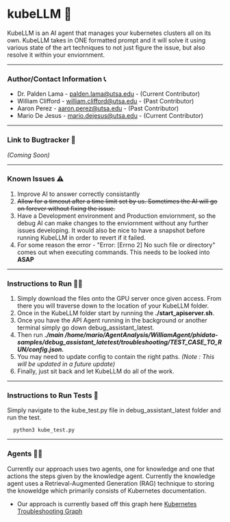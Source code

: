 # kubeLLM 🤖

KubeLLM is an AI agent that manages your kubernetes clusters all on its own. KubeLLM takes in ONE formatted prompt and it will solve it using various state of the art techniques to not just figure the issue, but also resolve it within your enviornment.

---

### Author/Contact Information 📞
- Dr. Palden Lama - palden.lama@utsa.edu - (Current Contributor)
- William Clifford - william.clifford@utsa.edu - (Past Contributor)
- Aaron Perez - aaron.perez@utsa.edu - (Past Contributor)
- Mario De Jesus - mario.dejesus@utsa.edu - (Current Contributor)

---

### Link to Bugtracker 🐛
*(Coming Soon)*

---

### Known Issues ⚠️
1. Improve AI to answer correctly consistantly
2. ~~Allow for a timeout after a time limit set by us. Sometimes the AI will go on forever without fixing the issue.~~
3. Have a Development environment and Production enviornment, so the debug AI can make changes to the enviornment without any further issues developing. It would also be nice to have a snapshot before running KubeLLM in order to revert if it failed.
4. For some reason the error  - "Error: [Errno 2] No such file or directory" comes out when executing commands. This needs to be looked into **ASAP**

---

### Instructions to Run 🏃💨
1. Simply download the files onto the GPU server once given access. From there you will traverse down to the location of your KubeLLM folder.
2. Once in the KubeLLM folder start by running the **./start_apiserver.sh**.
3. Once you have the API Agent running in the background or another terminal simply go down debug_assistant_latest.
4. Then run ***./main /home/mario/AgentAnalysis/WilliamAgent/phidata-samples/debug_assistant_latetest/troubleshooting/TEST_CASE_TO_RUN/config.json.***
5. You may need to update config to contain the right paths. *(Note : This will be updated in a future update)*
6. Finally, just sit back and let KubeLLM do all of the work.

---

### Instructions to Run Tests 📝
Simply navigate to the kube_test.py file in debug_assistant_latest folder and run the test.
```
  python3 kube_test.py
```

---

### Agents 🕵️‍♀️
Currently our approach uses two agents, one for knowledge and one that actions the steps given by the knowledge agent. Currently the knowledge agent uses a Retrieval-Augmented Generation (RAG) technique to storing the knoweldge which primarily consists of Kubernetes documentation.

* Our approach is currently based off this graph here [Kubernetes Troubleshooting Graph](https://learnk8s.io/troubleshooting-deployments)
